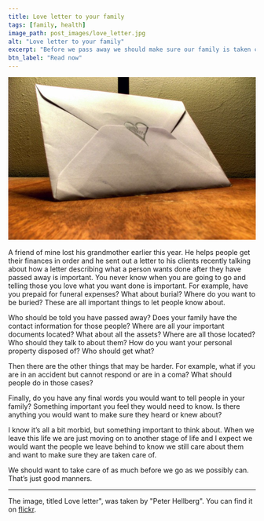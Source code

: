 ```yaml
---
title: Love letter to your family
tags: [family, health]
image_path: post_images/love_letter.jpg
alt: "Love letter to your family"
excerpt: "Before we pass away we should make sure our family is taken care of."
btn_label: "Read now"
---
```

![love_letter][image]

A friend of mine lost his grandmother earlier this year. He helps people get their finances in order and he sent out a letter to his clients recently talking about how a letter describing what a person wants done after they have passed away is important. You never know when you are going to go and telling those you love what you want done is important. For example, have you prepaid for funeral expenses? What about burial? Where do you want to be buried? These are all important things to let people know about.

Who should be told you have passed away? Does your family have the contact information for those people? Where are all your important documents located? What about all the assets? Where are all those located? Who should they talk to about them? How do you want your personal property disposed of? Who should get what?

Then there are the other things that may be harder. For example, what if you are in an accident but cannot respond or are in a coma? What should people do in those cases?

Finally, do you have any final words you would want to tell people in your family? Something important you feel they would need to know. Is there anything you would want to make sure they heard or knew about?

I know it’s all a bit morbid, but something important to think about. When we leave this life we are just moving on to another stage of life and I expect we would want the people we leave behind to know we still care about them and want to make sure they are taken care of.

We should want to take care of as much before we go as we possibly can. That’s just good manners.

---
The image, titled Love letter", was taken by "Peter Hellberg". You can find it on [flickr][flickr].

[image]: /images/post_images/love_letter.jpg
[flickr]: https://www.flickr.com/photos/peterhellberg/3002967227
